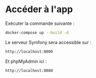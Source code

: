 # Accéder à l'app

Exécuter la commande suivante :
```bash
docker-compose up --build -d
```

Le serveur Symfony sera accessible sur :
```bash
http://localhost:8000
```

Et phpMyAdmin ici :
```bash
http://localhost:8080
```